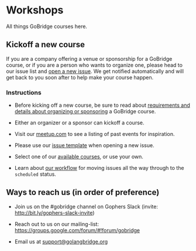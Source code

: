 # Workshops

All things GoBridge courses here.

## Kickoff a new course
If you are a company offering a venue or sponsorship for a GoBridge course, or if you are a person who wants to organize one, please head to our issue list and [open a new issue](https://github.com/gobridge/workshops/issues). We get notified automatically and will get back to you soon after to help make your course happen.

### Instructions
- Before kicking off a new course, be sure to read about [requirements and details about organizing or sponsoring](https://github.com/gobridge/organizing) a GoBridge course.

- Either an organizer or a sponsor can kickoff a course.

- Visit our [meetup.com](http://www.meetup.com/gobridge/) to see a listing of past events for inspiration.

- Please use our [issue template](issue_template.md) when opening a new issue.

- Select one of our [available courses](available_courses.md), or use your own.

- Learn about [our workflow](issue_workflow.md) for moving issues all the way through to the `scheduled` status.

## Ways to reach us (in order of preference)
- Join us on the #gobridge channel on Gophers Slack (invite: http://bit.ly/gophers-slack-invite)

- Reach out to us on our mailing-list: https://groups.google.com/forum/#!forum/gobridge

- Email us at support@golangbridge.org
